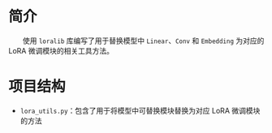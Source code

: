 # 简介

&emsp;&emsp;使用 `loralib` 库编写了用于替换模型中 `Linear`、`Conv` 和 `Embedding` 为对应的 LoRA 微调模块的相关工具方法。

# 项目结构

* `lora_utils.py`：包含了用于将模型中可替换模块替换为对应 LoRA 微调模块的方法
